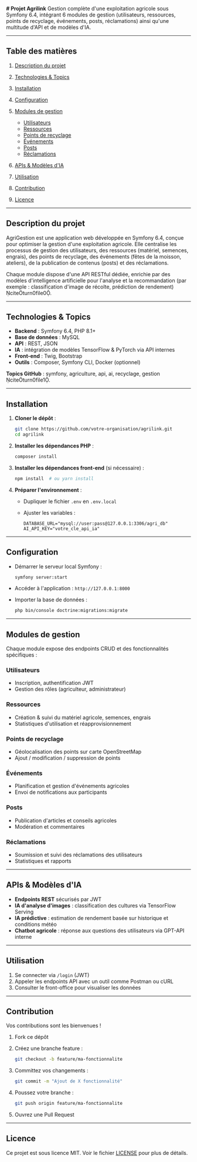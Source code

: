 **# Projet Agrilink**
Gestion complète d'une exploitation agricole sous Symfony 6.4, intégrant 6 modules de gestion (utilisateurs, ressources, points de recyclage, événements, posts, réclamations) ainsi qu'une multitude d'API et de modèles d'IA.

---

## Table des matières

1. [Description du projet](#description-du-projet)
2. [Technologies & Topics](#technologies--topics)
3. [Installation](#installation)
4. [Configuration](#configuration)
5. [Modules de gestion](#modules-de-gestion)

   * [Utilisateurs](#utilisateurs)
   * [Ressources](#ressources)
   * [Points de recyclage](#points-de-recyclage)
   * [Événements](#événements)
   * [Posts](#posts)
   * [Réclamations](#réclamations)
6. [APIs & Modèles d'IA](#apis--modèles-dia)
7. [Utilisation](#utilisation)
8. [Contribution](#contribution)
9. [Licence](#licence)

---

## Description du projet

AgriGestion est une application web développée en Symfony 6.4, conçue pour optimiser la gestion d'une exploitation agricole. Elle centralise les processus de gestion des utilisateurs, des ressources (matériel, semences, engrais), des points de recyclage, des événements (fêtes de la moisson, ateliers), de la publication de contenus (posts) et des réclamations.

Chaque module dispose d'une API RESTful dédiée, enrichie par des modèles d'intelligence artificielle pour l'analyse et la recommandation (par exemple : classification d'image de récolte, prédiction de rendement) citeturn0file0.

---

## Technologies & Topics

* **Backend** : Symfony 6.4, PHP 8.1+
* **Base de données** : MySQL 
* **API** : REST, JSON
* **IA** : intégration de modèles TensorFlow & PyTorch via API internes
* **Front-end** : Twig, Bootstrap
* **Outils** : Composer, Symfony CLI, Docker (optionnel)

**Topics GitHub** : symfony, agriculture, api, ai, recyclage, gestion citeturn0file1.

---

## Installation

1. **Cloner le dépôt** :

   ```bash
   git clone https://github.com/votre-organisation/agrilink.git  
   cd agrilink  
   ```
2. **Installer les dépendances PHP** :

   ```bash
   composer install  
   ```
3. **Installer les dépendances front-end** (si nécessaire) :

   ```bash
   npm install  # ou yarn install  
   ```
4. **Préparer l'environnement** :

   * Dupliquer le fichier `.env` en `.env.local`
   * Ajuster les variables :

     ```dotenv
     DATABASE_URL="mysql://user:pass@127.0.0.1:3306/agri_db"  
     AI_API_KEY="votre_cle_api_ia"  
     ```

---

## Configuration

* Démarrer le serveur local Symfony :

  ```bash
  symfony server:start  
  ```
* Accéder à l'application : `http://127.0.0.1:8000`
* Importer la base de données :

  ```bash
  php bin/console doctrine:migrations:migrate  
  ```

---

## Modules de gestion

Chaque module expose des endpoints CRUD et des fonctionnalités spécifiques :

### Utilisateurs

* Inscription, authentification JWT
* Gestion des rôles (agriculteur, administrateur)

### Ressources

* Création & suivi du matériel agricole, semences, engrais
* Statistiques d'utilisation et réapprovisionnement

### Points de recyclage

* Géolocalisation des points sur carte OpenStreetMap
* Ajout / modification / suppression de points

### Événements

* Planification et gestion d'événements agricoles
* Envoi de notifications aux participants

### Posts

* Publication d'articles et conseils agricoles
* Modération et commentaires

### Réclamations

* Soumission et suivi des réclamations des utilisateurs
* Statistiques et rapports

---

## APIs & Modèles d'IA

* **Endpoints REST** sécurisés par JWT
* **IA d'analyse d'images** : classification des cultures via TensorFlow Serving
* **IA prédictive** : estimation de rendement basée sur historique et conditions météo
* **Chatbot agricole** : réponse aux questions des utilisateurs via GPT-API interne

---

## Utilisation

1. Se connecter via `/login` (JWT)
2. Appeler les endpoints API avec un outil comme Postman ou cURL
3. Consulter le front-office pour visualiser les données

---

## Contribution

Vos contributions sont les bienvenues !

1. Fork ce dépôt
2. Créez une branche feature :

   ```bash
   git checkout -b feature/ma-fonctionnalite  
   ```
3. Committez vos changements :

   ```bash
   git commit -m "Ajout de X fonctionnalité"  
   ```
4. Poussez votre branche :

   ```bash
   git push origin feature/ma-fonctionnalite  
   ```
5. Ouvrez une Pull Request

---

## Licence

Ce projet est sous licence MIT. Voir le fichier [LICENSE](LICENSE) pour plus de détails.

